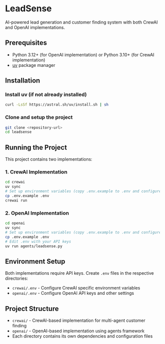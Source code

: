 # LeadSense

AI-powered lead generation and customer finding system with both CrewAI and OpenAI implementations.

## Prerequisites

- Python 3.12+ (for OpenAI implementation) or Python 3.10+ (for CrewAI implementation)
- [uv](https://docs.astral.sh/uv/) package manager

## Installation

### Install uv (if not already installed)
```bash
curl -LsSf https://astral.sh/uv/install.sh | sh
```

### Clone and setup the project
```bash
git clone <repository-url>
cd leadsense
```

## Running the Project

This project contains two implementations:

### 1. CrewAI Implementation
```bash
cd crewai
uv sync
# Set up environment variables (copy .env.example to .env and configure)
cp .env.example .env
crewai run
```

### 2. OpenAI Implementation
```bash
cd openai
uv sync
# Set up environment variables (copy .env.example to .env and configure)
cp .env.example .env
# Edit .env with your API keys
uv run agents/leadsense.py
```

## Environment Setup

Both implementations require API keys. Create `.env` files in the respective directories:

- `crewai/.env` - Configure CrewAI specific environment variables
- `openai/.env` - Configure OpenAI API keys and other settings

## Project Structure

- `crewai/` - CrewAI-based implementation for multi-agent customer finding
- `openai/` - OpenAI-based implementation using agents framework
- Each directory contains its own dependencies and configuration files